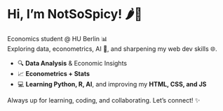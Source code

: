 # Hi, I’m NotSoSpicy! 🌶️👋  
Economics student @ HU Berlin 📊  
Exploring data, econometrics, AI 🤖, and sharpening my web dev skills 🌐.

- 🔍 **Data Analysis** & Economic Insights  
- 📈 **Econometrics + Stats**  
- 💻 **Learning Python, R, AI**, and improving my **HTML, CSS, and JS**

Always up for learning, coding, and collaborating. Let’s connect! ✨

